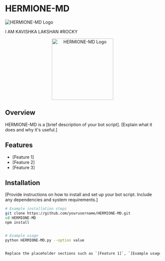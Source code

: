 # HERMIONE-MD

![HERMIONE-MD Logo](Gallery/standard%20(6).gif)

I AM KAVISHKA LAKSHAN
#ROCKY
<div align="center">
  <img src="Gallery/standard (5).gif" alt="HERMIONE-MD Logo" width="200">
</div>

## Overview

HERMIONE-MD is a [brief description of your bot script]. [Explain what it does and why it's useful.]

## Features

- [Feature 1]
- [Feature 2]
- [Feature 3]

## Installation

[Provide instructions on how to install and set up your bot script. Include any dependencies and system requirements.]

```bash
# Example installation steps
git clone https://github.com/yourusername/HERMIONE-MD.git
cd HERMIONE-MD
npm install


# Example usage
python HERMIONE-MD.py --option value


Replace the placeholder sections such as `[Feature 1]`, `[Example usage]`, and `[LICENSE]` with relevant information for your specific project. Also, replace "path/to/your/logo.png" with the actual path to your project logo or an online URL if applicable.
